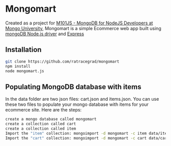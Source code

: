 # Mongomart
Created as a project for [M101JS - MongoDB for NodeJS Developers at Mongo University](https://university.mongodb.com/courses/M101JS/about), Mongomart is a simple Ecommerce web app built using [mongoDB Node.js driver](https://mongodb.github.io/node-mongodb-native/) and [Express](https://expressjs.com/)


## Installation
```bash
git clone https://github.com/ratracegrad/mongomart
npm install
node mongomart.js
```

## Populating MongoDB database with items
In the data folder are two json files: cart.json and items.json. You can use these two files
to populate your mongo database with items for your ecommerce site. Here are the steps:

```bash
create a mongo database called mongomart
create a collection called cart
create a collection called item
Import the "item" collection: mongoimport -d mongomart -c item data/items.json
Import the "cart" collection: mongoimport -d mongomart -c cart data/cart.json
```
